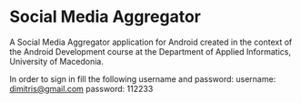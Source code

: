 # Social Media Aggregator
A Social Media Aggregator application for Android created in the context of the Android Development course at the Department of Applied Informatics, University of Macedonia.

In order to sign in fill the following username and password:
username: dimitris@gmail.com
password: 112233
